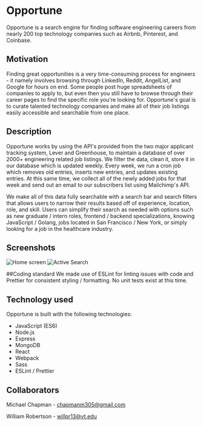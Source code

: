 # Opportune
Opportune is a search engine for finding software engineering careers from nearly 200 top technology companies such as Airbnb, Pinterest, and Coinbase. 

## Motivation
Finding great opportunities is a very time-consuming process for engineers - it namely involves browsing through LinkedIn, Reddit, AngelList, and Google for hours on end. Some people post huge spreadsheets of companies to apply to, but even then you still have to browse through their career pages to find the specific role you're looking for. Opportune's goal is to curate talented technology companies and make all of their job listings easily accessible and searchable from one place. 

## Description
Opportune works by using the API's provided from the two major applicant tracking system, Lever and Greenhouse, to maintain a database of over 2000+ engineering related job listings. We filter the data, clean it, store it in our database which is updated weekly. Every week, we run a cron job which removes old entries, inserts new entries, and updates existing entries. At this same time, we collect all of the newly added jobs for that week and send out an email to our subscribers list using Mailchimp's API.

We make all of this data fully searchable with a search bar and search filters that allows users to narrow their results based off of experience, location, role, and skill. Users can simplify their search as needed with options such as new graduate / intern roles, frontend / backend specializations, knowing JavaScript / Golang, jobs located in San Francisco / New York, or simply looking for a job in the healthcare industry.

## Screenshots
![Home screen](https://i.imgur.com/pgSlCtG.png)
![Active Search](https://i.imgur.com/aSiyVAM.png)

##Coding standard
We made use of ESLint for linting issues with code and Prettier for consistent styling / formatting. No unit tests exist at this time.

## Technology used

Opportune is built with the following technologies:

* JavaScript (ES6)
* Node.js
* Express
* MongoDB
* React
* Webpack
* Sass
* ESLint / Prettier

## Collaborators 
Michael Chapman - chapmanm305@gmail.com

William Robertson - willpr13@vt.edu
